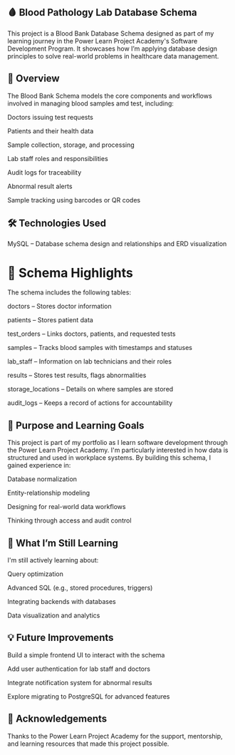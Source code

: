 ## 🩸 Blood Pathology Lab Database Schema
This project is a Blood Bank Database Schema designed as part of my learning journey in the Power Learn Project Academy's Software Development Program. It showcases how I’m applying database design principles to solve real-world problems in healthcare data management.

## 📘 Overview
The Blood Bank Schema models the core components and workflows involved in managing blood samples amd test, including:

Doctors issuing test requests

Patients and their health data

Sample collection, storage, and processing

Lab staff roles and responsibilities

Audit logs for traceability

Abnormal result alerts

Sample tracking using barcodes or QR codes

## 🛠️ Technologies Used
MySQL – Database schema design and relationships and  ERD visualization 

# 📂 Schema Highlights
The schema includes the following tables:

doctors – Stores doctor information

patients – Stores patient data

test_orders – Links doctors, patients, and requested tests

samples – Tracks blood samples with timestamps and statuses

lab_staff – Information on lab technicians and their roles

results – Stores test results, flags abnormalities

storage_locations – Details on where samples are stored

audit_logs – Keeps a record of actions for accountability

## 🚀 Purpose and Learning Goals
This project is part of my portfolio as I learn software development through the Power Learn Project Academy. I'm particularly interested in how data is structured and used in workplace systems. By building this schema, I gained experience in:

Database normalization

Entity-relationship modeling

Designing for real-world data workflows

Thinking through access and audit control

## 🧠 What I’m Still Learning
I'm still actively learning about:

Query optimization

Advanced SQL (e.g., stored procedures, triggers)

Integrating backends with databases

Data visualization and analytics

## 💡 Future Improvements
Build a simple frontend UI to interact with the schema

Add user authentication for lab staff and doctors

Integrate notification system for abnormal results

Explore migrating to PostgreSQL for advanced features

## 🤝 Acknowledgements
Thanks to the Power Learn Project Academy for the support, mentorship, and learning resources that made this project possible.

